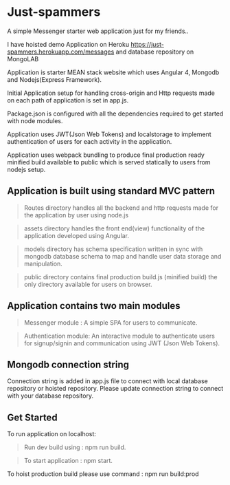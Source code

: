 # Just-spammers
A simple Messenger starter web application just for my friends..


I have hoisted demo Application on Heroku https://just-spammers.herokuapp.com/messages and database repository on MongoLAB

Application is starter MEAN stack website which uses Angular 4, Mongodb and Nodejs(Express Framework).

Initial Application setup for handling cross-origin and Http requests made on each path of application is set in app.js.

Package.json is configured with all the dependencies required to get started with node modules.

Application uses JWT(Json Web Tokens) and localstorage to implement authentication of users for each activity in the application.

Application uses webpack bundling to produce final production ready minified build available to public which is served statically to users from nodejs setup.

Application is built using standard MVC pattern
------------------------------------------------
>Routes directory handles all the backend and http requests made for the application by user using node.js

>assets directory handles the front end(view) functionality of the application developed using Angular.

>models directory has schema specification written in sync with mongodb database schema to map and handle user data storage and manipulation.

>public directory contains final production build.js (minified build) the only directory available for users on browser.



Application contains two main modules
-------------------------------------
>Messenger module : A simple SPA for users to communicate.

>Authentication module: An interactive module to authenticate users for signup/signin and communication using JWT (Json Web Tokens).


Mongodb connection string
--------------------------
Connection string is added in app.js file to connect with local database repository or hoisted repository.
Please update connection string to connect with your database repository.

Get Started
-------------
To run application on localhost:
>Run dev build using : npm run build.

>To start application :  npm start.

To hoist production build please use command : npm run build:prod
